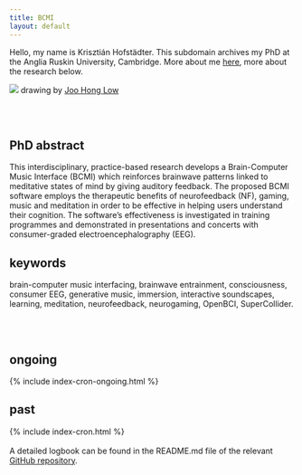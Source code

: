 ```yaml
---
title: BCMI
layout: default
---
```


Hello, my name is Krisztián Hofstädter. This subdomain archives my PhD at the Anglia Ruskin University, Cambridge. More about me [here](https://khofstadter.info), more about the research below.

![](https://khofstadter.info/assets/images/khofstadter_by_joo_hong.jpg) drawing by [Joo Hong Low](https://www.coroflot.com/funcoco)

<br>
<br>

## PhD abstract

This interdisciplinary, practice-based research develops a Brain-Computer Music Interface (BCMI) which reinforces brainwave patterns linked to meditative states of mind by giving auditory feedback. The proposed BCMI software employs the therapeutic benefits of neurofeedback (NF), gaming, music and meditation in order to be effective in helping users understand their cognition. The software’s effectiveness is investigated in training programmes and demonstrated in presentations and concerts with consumer-graded electroencephalography (EEG).

## keywords

brain-computer music interfacing, brainwave entrainment, consciousness, consumer EEG, generative music, immersion, interactive soundscapes, learning, meditation, neurofeedback, neurogaming, OpenBCI, SuperCollider.


<br>
<br>

## ongoing
{% include index-cron-ongoing.html %}
<br>

## past
{% include index-cron.html %}
<br><br>
A detailed logbook can be found in the README.md file of the relevant [GitHub repository](https://github.com/krisztian-hofstadter-tedor/bcmi).
